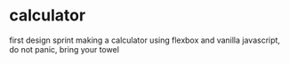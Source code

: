 # calculator
first design sprint making a calculator using flexbox and vanilla javascript, do not panic, bring your towel
